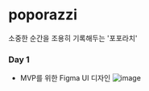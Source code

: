 # poporazzi
소중한 순간을 조용히 기록해두는 '포포라치'

### Day 1
- MVP를 위한 Figma UI 디자인
![image](https://github.com/user-attachments/assets/7e6566ef-801e-4393-a2a9-b56ad3886469)
